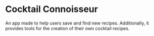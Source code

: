 # Cocktail Connoisseur

An app made to help users save and find new recipes.
Additionally, it provides tools for the creation of their own cocktail recipes.